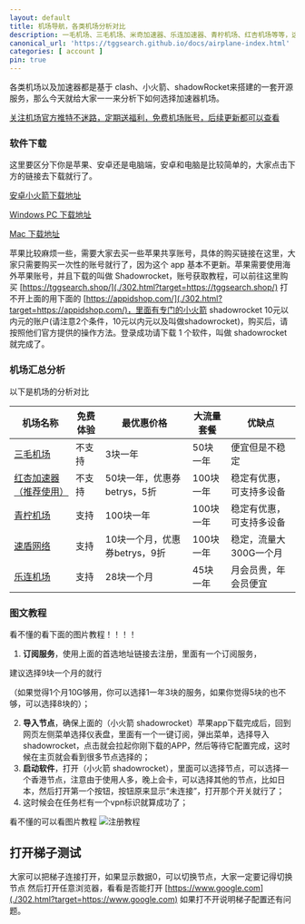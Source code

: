 ```yaml
---
layout: default
title: 机场导航，各类机场分析对比
description: 一毛机场、三毛机场、米奇加速器、乐连加速器、青柠机场、红杏机场等等，这些机场到底应该用哪个，怎么使用，如何使用最划算，请看这个教程
canonical_url: 'https://tggsearch.github.io/docs/airplane-index.html'
categories: [ account ]
pin: true
---
```

各类机场以及加速器都是基于 clash、小火箭、shadowRocket来搭建的一套开源服务，那么今天就给大家一一来分析下如何选择加速器机场。

[关注机场官方推特不迷路，定期送福利，免费机场账号，后续更新都可以查看](./302.html?target=https://x.com/offical_clash)

### 软件下载
这里要区分下你是苹果、安卓还是电脑端，安卓和电脑是比较简单的，大家点击下方的链接去下载就行了。

[安卓小火箭下载地址](./302.html?target=https://wwux.lanzouw.com/b04jx3ntc)

[Windows PC 下载地址](./302.html?target=https://wwux.lanzouw.com/b04jx3rif)

[Mac 下载地址](./302.html?target=https://wwux.lanzouw.com/b04jx3r1i)

苹果比较麻烦一些，需要大家去买一些苹果共享账号，具体的购买链接在这里，大家只需要购买一次性的账号就行了，因为这个 app 基本不更新。苹果需要使用海外苹果账号，并且下载的叫做 Shadowrocket，账号获取教程，可以前往这里购买 [https://tggsearch.shop/](./302.html?target=https://tggsearch.shop/) 打不开上面的用下面的 [https://appidshop.com/](./302.html?target=https://appidshop.com/)，里面有专门的小火箭 shadowrocket 10元以内元的账户(请注意2个条件，10元以内元以及叫做shadowrocket)，购买后，请按照他们官方提供的操作方法。登录成功请下载 1 个软件，叫做 shadowrocket 就完成了。

### 机场汇总分析
以下是机场的分析对比

| 机场名称                   | 免费体验                   | 最优惠价格                   | 大流量套餐                   | 优缺点                   |
|------------------|--------------|-------------|------------------------|------------------------|
| [三毛机场](./302.html?target=https://smjcdh.com/#/register?code=GvzAuYCT)              | 不支持 | 3块一年            | 50块一年 | 便宜但是不稳定 |
| [红杏加速器（推荐使用）](./302.html?target=https://hongxingdl.com/web/#/login?code=WjjqTnEn)              | 不支持 | 50块一年，优惠券betrys，5折        | 100块一年 | 稳定有优惠，可支持多设备 |
| [青柠机场](./302.html?target=https://www.lime1.xyz/#/register?code=UzQHEt2g)            | 支持 | 100块一年       | 100块一年 | 稳定有优惠，可支持多设备 |
| [速盾网络](./302.html?target=https://ww.sudun.site/#/login?code=ny55y0fL)            | 支持 | 10块一个月，优惠券betrys，9折      | 100块一年 | 稳定，流量大300G一个月 |
| [乐连机场](./302.html?target=https://lelian.co/#/register?code=cWuDPuxY)            | 支持 | 28块一个月      | 45块一年 | 月会员贵，年会员便宜 |

### 图文教程

看不懂的看下面的图片教程！！！！
1. **订阅服务**，使用上面的首选地址链接去注册，里面有一个订阅服务，

<p class="red-text-word">建议选择9块一个月的就行</p>

 （如果觉得1个月10G够用，你可以选择1一年3块的服务，如果你觉得5块的也不够，可以选择8块的）；

2. **导入节点**，确保上面的（小火箭 shadowrocket）苹果app下载完成后，回到网页左侧菜单选择仪表盘，里面有一个一键订阅，弹出菜单，选择导入 shadowrocket，点击就会拉起你刚下载的APP，然后等待它配置完成，这时候在主页就会看到很多节点选择的；
3. **启动软件**，打开（小火箭 shadowrocket），里面可以选择节点，可以选择一个香港节点，注意由于使用人多，晚上会卡，可以选择其他的节点，比如日本，然后打开第一个按钮，按钮原来显示“未连接”，打开那个开关就行了；
4. 这时候会在任务栏有一个vpn标识就算成功了；

看不懂的可以看图片教程
![注册教程](https://cdn.jsdelivr.net/gh/tggsearch/tggsearch.github.io/assets/img/ios-register.webp)
## 打开梯子测试
大家可以把梯子连接打开，如果显示数据0，可以切换节点，大家一定要记得切换节点
然后打开任意浏览器，看看是否能打开 [https://www.google.com](./302.html?target=https://www.google.com) 如果打不开说明梯子配置还有问题。

